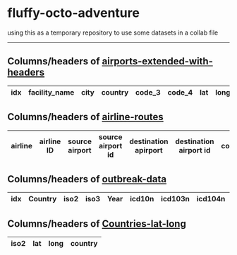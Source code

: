 # fluffy-octo-adventure
using this as a temporary repository to use some datasets in a collab file
<hr/>

## Columns/headers of [airports-extended-with-headers](https://github.com/hayat-tamboli/fluffy-octo-adventure/blob/main/airports-extended-with-headers.csv)

| idx	| facility_name	| city	| country	| code_3	| code_4	| lat	| long	| unknown_1	| unknown_2	| unknown_3	| region	| station_type	| unknown_4 |
| -------------	| -------------	| -------------	| -------------	| -------------	| -------------	| -------------	| -------------	| -------------	| -------------	| -------------	| -------------	| -------------	| ------------- |

## Columns/headers of [airline-routes](https://github.com/hayat-tamboli/fluffy-octo-adventure/blob/main/routes.csv)

| airline	| airline ID	|  source airport	|  source airport id	|  destination apirport	|  destination airport id	|  codeshare	|  stops	|  equipment	|
| -------------	| -------------	| -------------	| -------------	| -------------	| -------------	| -------------	| -------------	| -------------	|

## Columns/headers of [outbreak-data](https://github.com/hayat-tamboli/fluffy-octo-adventure/blob/main/Outbreaks.csv)
| idx | Country | iso2 | iso3 | Year | icd10n | icd103n | icd104n | icd10c | icd103c | icd104c | icd11c1 | icd11c2 | icd11c3 | icd11l1 | icd11l2 | icd11l3 | Disease | DONs | Definition |
| --- | --- | --- | --- | --- | --- | --- | --- | --- | --- | --- | --- | --- | --- | --- | --- | --- | --- | --- | --- |

## Columns/headers of [Countries-lat-long](https://github.com/hayat-tamboli/fluffy-octo-adventure/blob/main/countries-lat-long.csv)
| iso2 |	lat	| long	| country |
| --- | --- | --- | --- |
